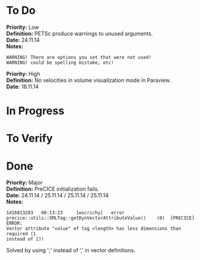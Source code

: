 # To Do
**Priority:**
Low  
**Definition:**
PETSc produce warnings to unused arguments.  
**Date:** 24.11.14  
**Notes:**

    WARNING! There are options you set that were not used!
    WARNING! could be spelling mistake, etc!


**Priority:**
High  
**Definition:**
No velocities in volume visualization mode in Paraview.  
**Date:** 18.11.14

# In Progress

# To Verify

# Done
**Priority:**
Major  
**Definition:**
PreCICE initialization fails.  
**Date:** 24.11.14 / 25.11.14  / 25.11.14  / 25.11.14   
**Notes:**

    1416813203   08:13:23     [wscrichy]   error
    precice::utils::XMLTag::getDynVectorAttributeValue()    (0)  [PRECICE] ERROR:
    Vector attribute "value" of tag <length> has less dimensions than required (1
    instead of 2)!

Solved by using ';' instead of ',' in vector definitions.
